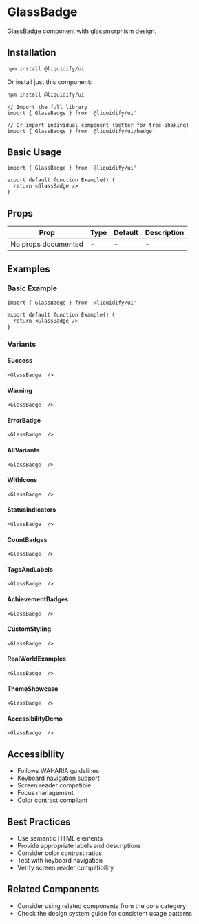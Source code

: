 # GlassBadge

GlassBadge component with glassmorphism design.

## Installation

```bash
npm install @liquidify/ui
```

Or install just this component:

```bash
npm install @liquidify/ui
```

```tsx
// Import the full library
import { GlassBadge } from '@liquidify/ui'

// Or import individual component (better for tree-shaking)
import { GlassBadge } from '@liquidify/ui/badge'
```

## Basic Usage

```tsx
import { GlassBadge } from '@liquidify/ui'

export default function Example() {
  return <GlassBadge />
}
```

## Props

| Prop | Type | Default | Description |
|------|------|---------|-------------|
| No props documented | - | - | - |

## Examples

### Basic Example

```tsx
import { GlassBadge } from '@liquidify/ui'

export default function Example() {
  return <GlassBadge />
}
```

### Variants

#### Success

```tsx
<GlassBadge  />
```

#### Warning

```tsx
<GlassBadge  />
```

#### ErrorBadge

```tsx
<GlassBadge  />
```

#### AllVariants

```tsx
<GlassBadge  />
```

#### WithIcons

```tsx
<GlassBadge  />
```

#### StatusIndicators

```tsx
<GlassBadge  />
```

#### CountBadges

```tsx
<GlassBadge  />
```

#### TagsAndLabels

```tsx
<GlassBadge  />
```

#### AchievementBadges

```tsx
<GlassBadge  />
```

#### CustomStyling

```tsx
<GlassBadge  />
```

#### RealWorldExamples

```tsx
<GlassBadge  />
```

#### ThemeShowcase

```tsx
<GlassBadge  />
```

#### AccessibilityDemo

```tsx
<GlassBadge  />
```



## Accessibility

- Follows WAI-ARIA guidelines
- Keyboard navigation support
- Screen reader compatible
- Focus management
- Color contrast compliant

## Best Practices

- Use semantic HTML elements
- Provide appropriate labels and descriptions
- Consider color contrast ratios
- Test with keyboard navigation
- Verify screen reader compatibility

## Related Components

- Consider using related components from the core category
- Check the design system guide for consistent usage patterns
